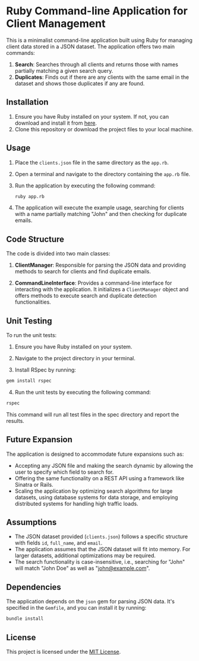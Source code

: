 # Ruby Command-line Application for Client Management

This is a minimalist command-line application built using Ruby for managing client data stored in a JSON dataset. The application offers two main commands:

1. **Search**: Searches through all clients and returns those with names partially matching a given search query.
2. **Duplicates**: Finds out if there are any clients with the same email in the dataset and shows those duplicates if any are found.

## Installation

1. Ensure you have Ruby installed on your system. If not, you can download and install it from [here](https://www.ruby-lang.org/en/documentation/installation/).
2. Clone this repository or download the project files to your local machine.

## Usage

1. Place the `clients.json` file in the same directory as the `app.rb`.
2. Open a terminal and navigate to the directory containing the `app.rb` file.
3. Run the application by executing the following command:

   ```bash
   ruby app.rb
   ```

4. The application will execute the example usage, searching for clients with a name partially matching "John" and then checking for duplicate emails.

## Code Structure

The code is divided into two main classes:

1. **ClientManager**: Responsible for parsing the JSON data and providing methods to search for clients and find duplicate emails.
   
2. **CommandLineInterface**: Provides a command-line interface for interacting with the application. It initializes a `ClientManager` object and offers methods to execute search and duplicate detection functionalities.

## Unit Testing

To run the unit tests:

1. Ensure you have Ruby installed on your system.

2. Navigate to the project directory in your terminal.

3. Install RSpec by running:

```bash
gem install rspec
```

4. Run the unit tests by executing the following command:

```bash
rspec
```
This command will run all test files in the spec directory and report the results.

## Future Expansion

The application is designed to accommodate future expansions such as:

- Accepting any JSON file and making the search dynamic by allowing the user to specify which field to search for.
- Offering the same functionality on a REST API using a framework like Sinatra or Rails.
- Scaling the application by optimizing search algorithms for large datasets, using database systems for data storage, and employing distributed systems for handling high traffic loads.

## Assumptions

- The JSON dataset provided (`clients.json`) follows a specific structure with fields `id`, `full_name`, and `email`.
- The application assumes that the JSON dataset will fit into memory. For larger datasets, additional optimizations may be required.
- The search functionality is case-insensitive, i.e., searching for "John" will match "John Doe" as well as "john@example.com".

## Dependencies

The application depends on the `json` gem for parsing JSON data. It's specified in the `Gemfile`, and you can install it by running:

```bash
bundle install
```

## License

This project is licensed under the [MIT License](LICENSE).

